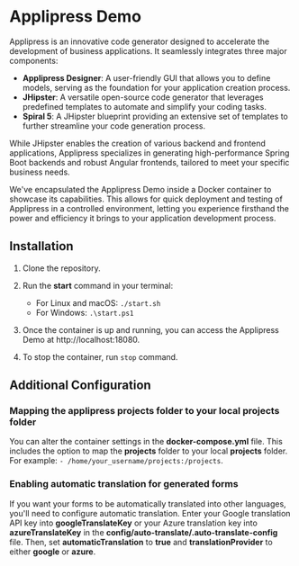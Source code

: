 # Applipress Demo

Applipress is an innovative code generator designed to accelerate the development of business applications. It seamlessly integrates three major components:

- **Applipress Designer**: A user-friendly GUI that allows you to define models, serving as the foundation for your application creation process.
- **JHipster**: A versatile open-source code generator that leverages predefined templates to automate and simplify your coding tasks.
- **Spiral 5**: A JHipster blueprint providing an extensive set of templates to further streamline your code generation process.

While JHipster enables the creation of various backend and frontend applications, Applipress specializes in generating high-performance Spring Boot backends and robust Angular frontends, tailored to meet your specific business needs.

We've encapsulated the Applipress Demo inside a Docker container to showcase its capabilities. This allows for quick deployment and testing of Applipress in a controlled environment, letting you experience firsthand the power and efficiency it brings to your application development process.

## Installation

1. Clone the repository.

2. Run the **start** command in your terminal:
   - For Linux and macOS: `./start.sh`
   - For Windows: `.\start.ps1`

3. Once the container is up and running, you can access the Applipress Demo at http://localhost:18080.

4. To stop the container, run `stop` command.

## Additional Configuration

### Mapping the applipress projects folder to your local projects folder

You can alter the container settings in the **docker-compose.yml** file. This includes the option to map the **projects** folder to your local **projects** folder. For example: `- /home/your_username/projects:/projects`.

### Enabling automatic translation for generated forms

If you want your forms to be automatically translated into other languages, you'll need to configure automatic translation. Enter your Google translation API key into **googleTranslateKey** or your Azure translation key into **azureTranslateKey** in the **config/auto-translate/.auto-translate-config** file. Then, set **automaticTranslation** to **true** and **translationProvider** to either **google** or **azure**. 
